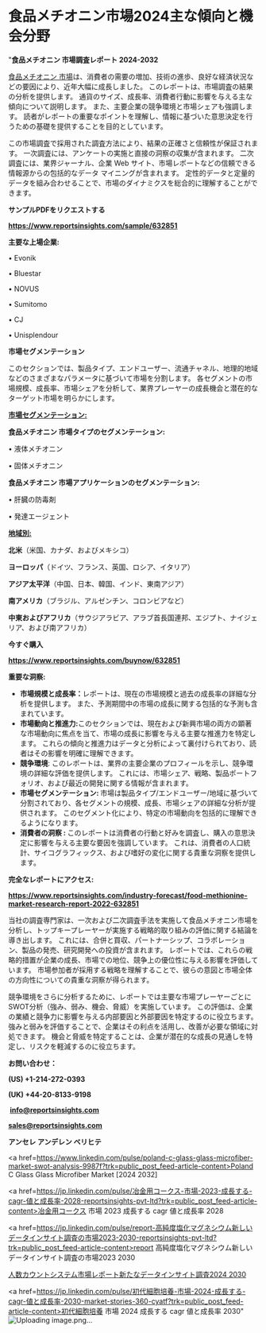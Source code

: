 # 食品メチオニン市場2024主な傾向と機会分野

"<strong>食品メチオニン 市場調査レポート 2024-2032</strong>

<a href=https://www.reportsinsights.com/sample/632851>食品メチオニン 市場</a>は、消費者の需要の増加、技術の進歩、良好な経済状況などの要因により、近年大幅に成長しました。 このレポートは、市場調査の結果の分析を提供します。 通貨のサイズ、成長率、消費者行動に影響を与える主な傾向について説明します。 また、主要企業の競争環境と市場シェアも強調します。 読者がレポートの重要なポイントを理解し、情報に基づいた意思決定を行うための基礎を提供することを目的としています。

この市場調査で採用された調査方法により、結果の正確さと信頼性が保証されます。 一次調査には、アンケートの実施と直接の洞察の収集が含まれます。 二次調査には、業界ジャーナル、企業 Web サイト、市場レポートなどの信頼できる情報源からの包括的なデータ マイニングが含まれます。 定性的データと定量的データを組み合わせることで、市場のダイナミクスを総合的に理解することができます。

<strong><b>サンプルPDFをリクエストする</b></strong>

<a href=https://www.reportsinsights.com/sample/632851><strong><u>https://www.reportsinsights.com/sample/632851</u></strong></a>

<strong>主要な上場企業:</strong>

• Evonik

• Bluestar

• NOVUS

• Sumitomo

• CJ

• Unisplendour

<strong>市場セグメンテーション</strong>

このセクションでは、製品タイプ、エンドユーザー、流通チャネル、地理的地域などのさまざまなパラメータに基づいて市場を分割します。 各セグメントの市場規模、成長率、市場シェアを分析して、業界プレーヤーの成長機会と潜在的なターゲット市場を明らかにします。

<strong><u>市場セグメンテーション</u></strong><strong><u>:</u></strong>

<strong>食品メチオニン 市場タイプのセグメンテーション:</strong>

• 液体メチオニン

• 固体メチオニン

<strong>食品メチオニン 市場アプリケーションのセグメンテーション:</strong>

• 肝臓の防毒剤

• 発達エージェント

<strong><u>地域別</u></strong><strong><u>:</u></strong>

<strong>北米</strong>（米国、カナダ、およびメキシコ）

<strong>ヨーロッパ</strong>（ドイツ、フランス、英国、ロシア、イタリア）

<strong>アジア太平洋</strong>（中国、日本、韓国、インド、東南アジア）

<strong>南アメリカ</strong>（ブラジル、アルゼンチン、コロンビアなど）

<strong>中東およびアフリカ</strong>（サウジアラビア、アラブ首長国連邦、エジプト、ナイジェリア、および南アフリカ）

<strong>今すぐ購入</strong>

<a href=https://www.reportsinsights.com/buynow/632851><strong><u>https://www.reportsinsights.com/buynow/632851</u></strong></a>

<strong>重要な洞察:</strong>
<ul>
  <li><strong>市場規模と成長率：</strong>レポートは、現在の市場規模と過去の成長率の詳細な分析を提供します。 また、予測期間中の市場の成長に関する包括的な予測も含まれています。</li>
  <li><strong>市場動向と推進力:</strong>このセクションでは、現在および新興市場の両方の顕著な市場動向に焦点を当て、市場の成長に影響を与える主要な推進力を特定します。 これらの傾向と推進力はデータと分析によって裏付けられており、読者はその影響を明確に理解できます。</li>
  <li><strong>競争環境</strong>: このレポートは、業界の主要企業のプロフィールを示し、競争環境の詳細な評価を提供します。 これには、市場シェア、戦略、製品ポートフォリオ、および最近の開発に関する情報が含まれます。</li>
  <li><strong>市場セグメンテーション: </strong>市場は製品タイプ/エンドユーザー/地域に基づいて分割されており、各セグメントの規模、成長、市場シェアの詳細な分析が提供されます。 このセグメント化により、特定の市場動向を包括的に理解できるようになります。</li>
  <li><strong>消費者の洞察 : </strong>このレポートは消費者の行動と好みを調査し、購入の意思決定に影響を与える主要な要因を強調しています。 これは、消費者の人口統計、サイコグラフィックス、および嗜好の変化に関する貴重な洞察を提供します。</li>
</ul>
<strong>完全なレポートにアクセス:</strong>

<a href=https://www.reportsinsights.com/industry-forecast/food-methionine-market-research-report-2022-632851><strong><u><b>https://www.reportsinsights.com/industry-forecast/food-methionine-market-research-report-2022-632851</b></u></strong></a>

当社の調査専門家は、一次および二次調査手法を実施して食品メチオニン市場を分析し、トップキープレーヤーが実施する戦略的取り組みの評価に関する結論を導き出します。 これには、合併と買収、パートナーシップ、コラボレーション、製品の発売、研究開発への投資が含まれます。 レポートでは、これらの戦略的措置が企業の成長、市場での地位、競争上の優位性に与える影響を評価しています。 市場参加者が採用する戦略を理解することで、彼らの意図と市場全体の方向性についての貴重な洞察が得られます。

競争環境をさらに分析するために、レポートでは主要な市場プレーヤーごとにSWOT分析（強み、弱み、機会、脅威）を実施しています。 この評価は、企業の業績と競争力に影響を与える内部要因と外部要因を特定するのに役立ちます。 強みと弱みを評価することで、企業はその利点を活用し、改善が必要な領域に対処できます。 機会と脅威を特定することは、企業が潜在的な成長の見通しを特定し、リスクを軽減するのに役立ちます。

<strong>お問い合わせ：</strong>

<strong>(US) +1-214-272-0393</strong>

<strong>(UK) +44-20-8133-9198</strong>

<strong> </strong><a href=info@reportsinsights.com><strong><u>info@reportsinsights.com</u></strong></a>

<a href=sales@reportsinsights.com><strong><u>sales@reportsinsights.com</u></strong></a>

<strong>アンセレ アンデレン ベリヒテ</strong>

<a href=https://www.linkedin.com/pulse/poland-c-glass-glass-microfiber-market-swot-analysis-9987f?trk=public_post_feed-article-content>Poland C Glass Glass Microfiber Market [2024 2032]</a>

<a href=https://jp.linkedin.com/pulse/冶金用コークス-市場-2023-成長する-cagr-値と成長率-2028-reportsinsights-pvt-ltd?trk=public_post_feed-article-content>冶金用コークス 市場 2023 成長する cagr 値と成長率 2028</a>

<a href=https://jp.linkedin.com/pulse/report-高純度塩化マグネシウム新しいデータインサイト調査の市場2023-2030-reportsinsights-pvt-ltd?trk=public_post_feed-article-content>report 高純度塩化マグネシウム新しいデータインサイト調査の市場2023 2030</a>

<a href=https://www.linkedin.com/pulse/人数カウントシステム市場レポート新たなデータインサイト調査2024-2030-community-market-research-alenf/>人数カウントシステム市場レポート新たなデータインサイト調査2024 2030</a>

<a href=https://jp.linkedin.com/pulse/初代細胞培養-市場-2024-成長する-cagr-値と成長率-2030-market-stories-360-cyatf?trk=public_post_feed-article-content>初代細胞培養 市場 2024 成長する cagr 値と成長率 2030</a>"
![Uploading image.png…]()
